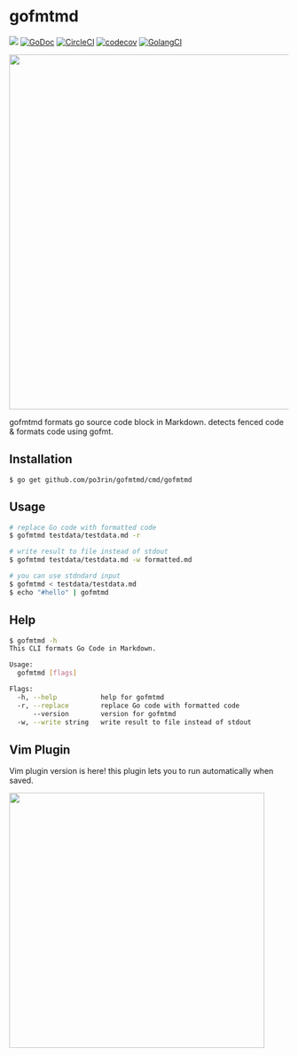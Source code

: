 # gofmtmd

<img src="https://img.shields.io/badge/go-v1.13-blue.svg"/> [![GoDoc](https://godoc.org/github.com/po3rin/gofmtmd?status.svg)](https://godoc.org/github.com/po3rin/gofmtmd) [![CircleCI](https://circleci.com/gh/po3rin/gofmtmd.svg?style=shield)](https://circleci.com/gh/po3rin/gofmtmd) [![codecov](https://codecov.io/gh/po3rin/gofmtmd/branch/master/graph/badge.svg)](https://codecov.io/gh/po3rin/gofmtmd) [![GolangCI](https://golangci.com/badges/github.com/po3rin/gofmtmd.svg)](https://golangci.com)

<img src="image/cover.png" width="640px"/>

gofmtmd formats go source code block in Markdown. detects fenced code & formats code using gofmt.

## Installation

```
$ go get github.com/po3rin/gofmtmd/cmd/gofmtmd
```

## Usage

```bash
# replace Go code with formatted code
$ gofmtmd testdata/testdata.md -r

# write result to file instead of stdout
$ gofmtmd testdata/testdata.md -w formatted.md

# you can use stdndard input
$ gofmtmd < testdata/testdata.md
$ echo "#hello" | gofmtmd
```

## Help

```bash
$ gofmtmd -h
This CLI formats Go Code in Markdown.

Usage:
  gofmtmd [flags]

Flags:
  -h, --help           help for gofmtmd
  -r, --replace        replace Go code with formatted code
      --version        version for gofmtmd
  -w, --write string   write result to file instead of stdout
```

## Vim Plugin

Vim plugin version is here! this plugin lets you to run automatically when saved.

<a href="https://github.com/po3rin/vim-gofmtmd"><img src="https://github-link-card.s3.ap-northeast-1.amazonaws.com/po3rin/vim-gofmtmd.png" width="460px"></a>
